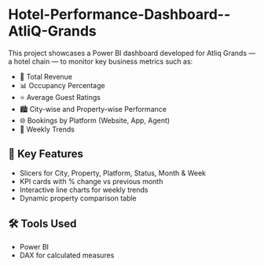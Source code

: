 # Hotel-Performance-Dashboard--AtliQ-Grands
This project showcases a Power BI dashboard developed for Atliq Grands — a hotel chain — to monitor key business metrics such as:

- 🏨 Total Revenue
- 📊 Occupancy Percentage
- ⭐ Average Guest Ratings
- 🏙️ City-wise and Property-wise Performance
- 🌐 Bookings by Platform (Website, App, Agent)
- 📆 Weekly Trends


## 📌 Key Features
- Slicers for City, Property, Platform, Status, Month & Week
- KPI cards with % change vs previous month
- Interactive line charts for weekly trends
- Dynamic property comparison table

## 🛠 Tools Used
- Power BI
- DAX for calculated measures


